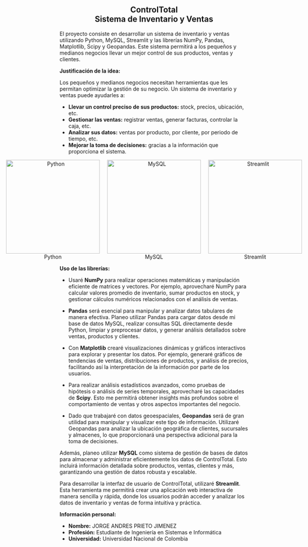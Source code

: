 <h2 align="center">ControlTotal <br> Sistema de Inventario y Ventas</h2>


El proyecto consiste en desarrollar un sistema de inventario y ventas utilizando Python, MySQL, Streamlit y las librerías NumPy, Pandas, Matplotlib, Scipy y Geopandas. Este sistema permitirá a los pequeños y medianos negocios llevar un mejor control de sus productos, ventas y clientes.

**Justificación de la idea:**

Los pequeños y medianos negocios necesitan herramientas que les permitan optimizar la gestión de su negocio. Un sistema de inventario y ventas puede ayudarles a:

* **Llevar un control preciso de sus productos:** stock, precios, ubicación, etc.
* **Gestionar las ventas:** registrar ventas, generar facturas, controlar la caja, etc.
* **Analizar sus datos:** ventas por producto, por cliente, por periodo de tiempo, etc.
* **Mejorar la toma de decisiones:** gracias a la información que proporciona el sistema.

<div style="display: flex; justify-content: center;">
    <div style="margin-right: 20px; text-align: center;">
        <img src="https://images.pexels.com/photos/1181671/pexels-photo-1181671.jpeg?auto=compress&cs=tinysrgb&w=1260&h=750&dpr=1" alt="Python" width="250">
        <br>
        Python
    </div>
    <div style="margin-right: 20px; text-align: center;">
        <img src="https://img.freepik.com/vector-gratis/programador-trabajando-sql_52683-22997.jpg?w=740&t=st=1710632981~exp=1710633581~hmac=1663f1348d1ac8a5e5ec42821202ffd2dbab9bc1b9bf8d75d6e1a254337f6aff" alt="MySQL" width="250">
        <br>
        MySQL
    </div>
    <div style="text-align: center;">
        <img src="https://cdn.pixabay.com/photo/2018/05/18/15/30/web-design-3411373_1280.jpg" alt="Streamlit" width="250">
        <br>
        Streamlit
    </div>
</div>


**Uso de las librerías:**

* Usaré **NumPy** para realizar operaciones matemáticas y manipulación eficiente de matrices y vectores. Por ejemplo, aprovecharé NumPy para calcular valores promedio de inventario, sumar productos en stock, y gestionar cálculos numéricos relacionados con el análisis de ventas.

* **Pandas** será esencial para manipular y analizar datos tabulares de manera efectiva. Planeo utilizar Pandas para cargar datos desde mi base de datos MySQL, realizar consultas SQL directamente desde Python, limpiar y preprocesar datos, y generar análisis detallados sobre ventas, productos y clientes.

* Con **Matplotlib** crearé visualizaciones dinámicas y gráficos interactivos para explorar y presentar los datos. Por ejemplo, generaré gráficos de tendencias de ventas, distribuciones de productos, y análisis de precios, facilitando así la interpretación de la información por parte de los usuarios.

* Para realizar análisis estadísticos avanzados, como pruebas de hipótesis o análisis de series temporales, aprovecharé las capacidades de **Scipy**. Esto me permitirá obtener insights más profundos sobre el comportamiento de ventas y otros aspectos importantes del negocio.

* Dado que trabajaré con datos geoespaciales, **Geopandas** será de gran utilidad para manipular y visualizar este tipo de información. Utilizaré Geopandas para analizar la ubicación geográfica de clientes, sucursales y almacenes, lo que proporcionará una perspectiva adicional para la toma de decisiones.

Además, planeo utilizar **MySQL** como sistema de gestión de bases de datos para almacenar y administrar eficientemente los datos de ControlTotal. Esto incluirá información detallada sobre productos, ventas, clientes y más, garantizando una gestión de datos robusta y escalable.

Para desarrollar la interfaz de usuario de ControlTotal, utilizaré **Streamlit**. Esta herramienta me permitirá crear una aplicación web interactiva de manera sencilla y rápida, donde los usuarios podrán acceder y analizar los datos de inventario y ventas de forma intuitiva y práctica.


**Información personal:**

* **Nombre:** JORGE ANDRES PRIETO JIMENEZ
* **Profesión:** Estudiante de Ingeniería en Sistemas e Informática
* **Universidad:** Universidad Nacional de Colombia
